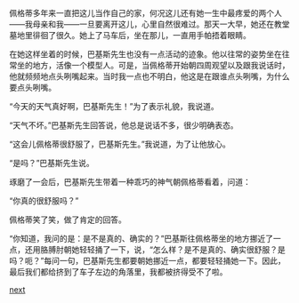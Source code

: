 
佩格蒂多年来一直把这儿当作自己的家，何况这儿还有她一生中最疼爱的两个人——我母亲和我——一旦要离开这儿，心里自然很难过。那天一大早，她还在教堂墓地里徘徊了很久。她上了马车后，坐在那儿，一直用手帕捂着眼睛。

在她这样坐着的时候，巴基斯先生也没有一点活动的迹象。他以往常的姿势坐在往常坐的地方，活像一个模型人。可是，当佩格蒂开始朝四周观望以及跟我说话时，他就频频地点头咧嘴起来。当时我一点也不明白，他这是在跟谁点头咧嘴，为什么要点头咧嘴。

“今天的天气真好啊，巴基斯先生！”为了表示礼貌，我说道。

“天气不坏。”巴基斯先生回答说，他总是说话不多，很少明确表态。

“这会儿佩格蒂很舒服了，巴基斯先生。”我说道，为了让他放心。

“是吗？”巴基斯先生说。

琢磨了一会后，巴基斯先生带着一种乖巧的神气朝佩格蒂看着，问道：

“你真的很舒服吗？”

佩格蒂笑了笑，做了肯定的回答。

“你知道，我问的是：是不是真的、确实的？”巴基斯往佩格蒂坐的地方挪近了一点，还用胳膊肘朝她轻轻捅了一下，说，“怎么样？是不是真的、确实很舒服？是吗？呃？”每问一句，巴基斯先生都要朝她挪近一点，都要轻轻捅她一下。因此，最后我们都给挤到了车子左边的角落里，我都被挤得受不了啦。

[next](page137)